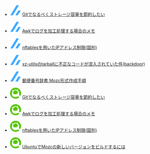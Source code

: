 <!--[START github.com/ikawaha/feedsnippet]--><!--[2024-04-29T01:15:20Z]-->
* ![](./icon/zenn.svg) [Gitでなるべくストレージ容量を節約したい](https://zenn.dev/phoepsilonix/articles/git_shallow_memo)
* ![](./icon/zenn.svg) [Awkでログを加工処理する場合のメモ](https://zenn.dev/phoepsilonix/articles/log_analysis_with_awk)
* ![](./icon/zenn.svg) [nftablesを用いたIPアドレス制限(国別)](https://zenn.dev/phoepsilonix/articles/restricting_access_by_country_specific_ip_address)
* ![](./icon/zenn.svg) [xz-utilsのtarballに不正なコードが混入されていた件(backdoor)](https://zenn.dev/phoepsilonix/articles/xz-utils-backdoor)
* ![](./icon/zenn.svg) [郵便番号辞書 Mozc形式作成手順](https://zenn.dev/phoepsilonix/articles/japanese-zip-code-dictionary)

* ![](./icon/qiita.svg) [Gitでなるべくストレージ容量を節約したい](https://qiita.com/phoepsilonix/items/ae7f16d6ce3cb85cbbd5)
* ![](./icon/qiita.svg) [Awkでログを加工処理する場合のメモ](https://qiita.com/phoepsilonix/items/41939687d85f45c9b2a8)
* ![](./icon/qiita.svg) [nftablesを用いたIPアドレス制限(国別)](https://qiita.com/phoepsilonix/items/26fc92444e374ea85c9d)
* ![](./icon/qiita.svg) [UbuntuでMozcの新しいバージョンをビルドするには](https://qiita.com/phoepsilonix/items/613ff9f904c5dae8a183)
<!--[END github.com/ikawaha/feedsnippet]-->
